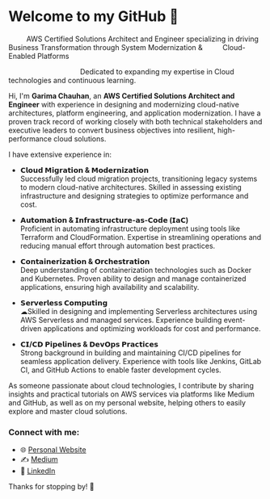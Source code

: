# Welcome to my GitHub 👋

&nbsp;&nbsp;&nbsp;&nbsp;&nbsp;&nbsp;&nbsp;&nbsp; AWS Certified Solutions Architect and Engineer specializing in driving Business Transformation through System Modernization & 
&nbsp;&nbsp;&nbsp;&nbsp;&nbsp;&nbsp;&nbsp;&nbsp;&nbsp;Cloud-Enabled Platforms 

&nbsp;&nbsp;&nbsp;&nbsp;&nbsp;&nbsp;&nbsp;&nbsp;&nbsp;&nbsp;&nbsp;&nbsp;&nbsp;&nbsp;&nbsp;&nbsp;&nbsp;&nbsp;&nbsp;&nbsp;&nbsp;&nbsp;&nbsp;&nbsp;&nbsp;&nbsp;&nbsp;&nbsp;&nbsp;&nbsp;&nbsp;&nbsp;&nbsp;&nbsp;&nbsp;&nbsp;Dedicated to expanding my expertise in Cloud technologies and continuous learning.  

Hi, I'm **Garima Chauhan**, an **AWS Certified Solutions Architect and Engineer** with experience in designing and modernizing cloud-native architectures, platform engineering, and application modernization. I have a proven track record of working closely with both technical stakeholders and executive leaders to convert business objectives into resilient, high-performance cloud solutions.

I have extensive experience in:

- **𝗖𝗹𝗼𝘂𝗱 𝗠𝗶𝗴𝗿𝗮𝘁𝗶𝗼𝗻 & 𝗠𝗼𝗱𝗲𝗿𝗻𝗶𝘇𝗮𝘁𝗶𝗼𝗻**  
  Successfully led cloud migration projects, transitioning legacy systems to modern cloud-native architectures. Skilled in assessing existing infrastructure and designing strategies to optimize performance and cost.

- **𝗔𝘂𝘁𝗼𝗺𝗮𝘁𝗶𝗼𝗻 & 𝗜𝗻𝗳𝗿𝗮𝘀𝘁𝗿𝘂𝗰𝘁𝘂𝗿𝗲-𝗮𝘀-𝗖𝗼𝗱𝗲 (𝗜𝗮𝗖)**  
  Proficient in automating infrastructure deployment using tools like Terraform and CloudFormation. Expertise in streamlining operations and reducing manual effort through automation best practices.

- **𝗖𝗼𝗻𝘁𝗮𝗶𝗻𝗲𝗿𝗶𝘇𝗮𝘁𝗶𝗼𝗻 & 𝗢𝗿𝗰𝗵𝗲𝘀𝘁𝗿𝗮𝘁𝗶𝗼𝗻**  
  Deep understanding of containerization technologies such as Docker and Kubernetes. Proven ability to design and manage containerized applications, ensuring high availability and scalability.

- **𝗦𝗲𝗿𝘃𝗲𝗿𝗹𝗲𝘀𝘀 𝗖𝗼𝗺𝗽𝘂𝘁𝗶𝗻𝗴**  
  ☁Skilled in designing and implementing Serverless architectures using AWS Serverless and managed services. Experience building event-driven applications and optimizing workloads for cost and performance.

- **𝗖𝗜/𝗖𝗗 𝗣𝗶𝗽𝗲𝗹𝗶𝗻𝗲𝘀 & 𝗗𝗲𝘃𝗢𝗽𝘀 𝗣𝗿𝗮𝗰𝘁𝗶𝗰𝗲𝘀**  
  Strong background in building and maintaining CI/CD pipelines for seamless application delivery. Experience with tools like Jenkins, GitLab CI, and GitHub Actions to enable faster development cycles.

As someone passionate about cloud technologies, I contribute by sharing insights and practical tutorials on AWS services via platforms like Medium and GitHub, as well as on my personal website, helping others to easily explore and master cloud solutions.

### Connect with me:
- 🌐 [Personal Website](https://www.garimachauhan.com/)
- ✍️ [Medium](https://medium.com/@garimachauhan1893)
- 💼 [LinkedIn](https://www.linkedin.com/in/garimachauhan18/)

Thanks for stopping by! 🚀
